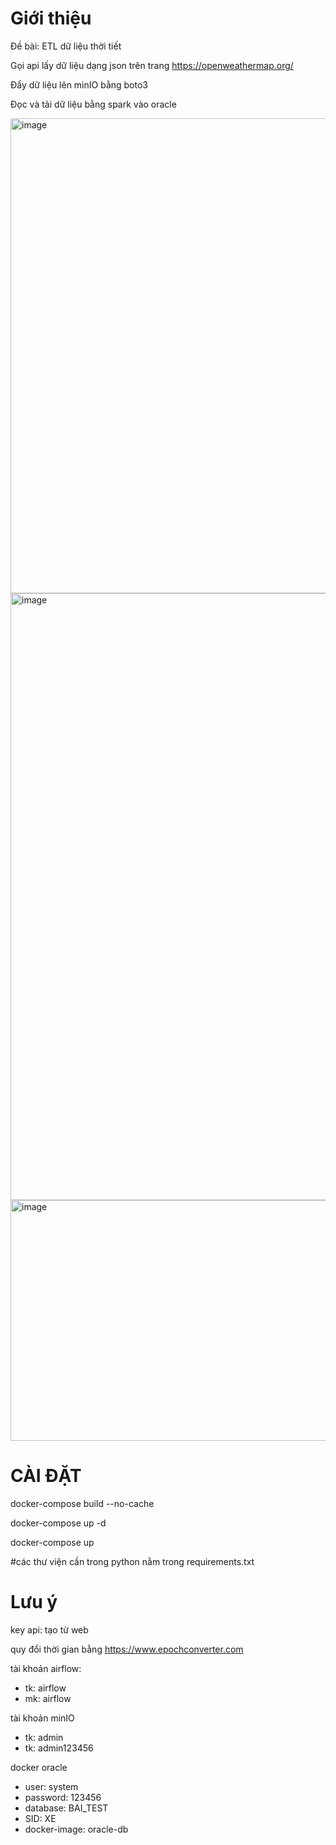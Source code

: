 # Giới thiệu 

Đề bài: ETL dữ liệu thời tiết 

Gọi api lấy dữ liệu dạng json trên trang https://openweathermap.org/

Đẩy dữ liệu lên minIO bằng boto3

Đọc và tải dữ liệu bằng spark vào oracle

<img width="1793" height="760" alt="image" src="https://github.com/user-attachments/assets/195217ee-a82e-4eaf-8bf8-41db874d9968" />

<img width="1800" height="971" alt="image" src="https://github.com/user-attachments/assets/af6a8ad9-dd3a-4d68-97f6-958b972156fd" />

<img width="691" height="385" alt="image" src="https://github.com/user-attachments/assets/562c55cc-ac05-439f-bb2e-0b8f2302b4c5" />


# CÀI ĐẶT

docker-compose build --no-cache

docker-compose up -d

docker-compose up

#các thư viện cần trong python nằm trong requirements.txt

# Lưu ý

key api: tạo từ web

quy đổi thời gian bằng https://www.epochconverter.com

tài khoản airflow:

- tk: airflow
- mk: airflow

tài khoản minIO

- tk: admin
- tk: admin123456

docker oracle

- user: system
- password: 123456
- database: BAI_TEST
- SID: XE
- docker-image: oracle-db
